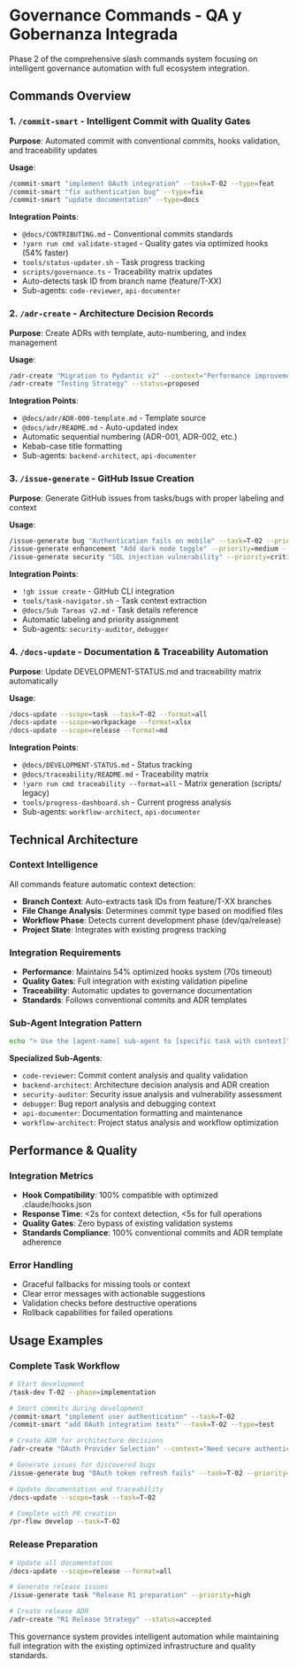 # Governance Commands - QA y Gobernanza Integrada

Phase 2 of the comprehensive slash commands system focusing on intelligent governance automation with full ecosystem integration.

## Commands Overview

### 1. `/commit-smart` - Intelligent Commit with Quality Gates
**Purpose**: Automated commit with conventional commits, hooks validation, and traceability updates

**Usage**:
```bash
/commit-smart "implement OAuth integration" --task=T-02 --type=feat
/commit-smart "fix authentication bug" --type=fix
/commit-smart "update documentation" --type=docs
```

**Integration Points**:
- `@docs/CONTRIBUTING.md` - Conventional commits standards
- `!yarn run cmd validate-staged` - Quality gates via optimized hooks (54% faster)
- `tools/status-updater.sh` - Task progress tracking
- `scripts/governance.ts` - Traceability matrix updates
- Auto-detects task ID from branch name (feature/T-XX)
- Sub-agents: `code-reviewer`, `api-documenter`

### 2. `/adr-create` - Architecture Decision Records
**Purpose**: Create ADRs with template, auto-numbering, and index management

**Usage**:
```bash
/adr-create "Migration to Pydantic v2" --context="Performance improvements needed" --status=proposed
/adr-create "Testing Strategy" --status=proposed
```

**Integration Points**:
- `@docs/adr/ADR-000-template.md` - Template source
- `@docs/adr/README.md` - Auto-updated index
- Automatic sequential numbering (ADR-001, ADR-002, etc.)
- Kebab-case title formatting
- Sub-agents: `backend-architect`, `api-documenter`

### 3. `/issue-generate` - GitHub Issue Creation
**Purpose**: Generate GitHub issues from tasks/bugs with proper labeling and context

**Usage**:
```bash
/issue-generate bug "Authentication fails on mobile" --task=T-02 --priority=high
/issue-generate enhancement "Add dark mode toggle" --priority=medium --assignee=@developer
/issue-generate security "SQL injection vulnerability" --priority=critical
```

**Integration Points**:
- `!gh issue create` - GitHub CLI integration
- `tools/task-navigator.sh` - Task context extraction
- `@docs/Sub Tareas v2.md` - Task details reference
- Automatic labeling and priority assignment
- Sub-agents: `security-auditor`, `debugger`

### 4. `/docs-update` - Documentation & Traceability Automation
**Purpose**: Update DEVELOPMENT-STATUS.md and traceability matrix automatically

**Usage**:
```bash
/docs-update --scope=task --task=T-02 --format=all
/docs-update --scope=workpackage --format=xlsx
/docs-update --scope=release --format=md
```

**Integration Points**:
- `@docs/DEVELOPMENT-STATUS.md` - Status tracking
- `@docs/traceability/README.md` - Traceability matrix
- `!yarn run cmd traceability --format=all` - Matrix generation (scripts/ legacy)
- `tools/progress-dashboard.sh` - Current progress analysis
- Sub-agents: `workflow-architect`, `api-documenter`

## Technical Architecture

### Context Intelligence
All commands feature automatic context detection:
- **Branch Context**: Auto-extracts task IDs from feature/T-XX branches
- **File Change Analysis**: Determines commit type based on modified files
- **Workflow Phase**: Detects current development phase (dev/qa/release)
- **Project State**: Integrates with existing progress tracking

### Integration Requirements
- **Performance**: Maintains 54% optimized hooks system (70s timeout)
- **Quality Gates**: Full integration with existing validation pipeline
- **Traceability**: Automatic updates to governance documentation
- **Standards**: Follows conventional commits and ADR templates

### Sub-Agent Integration Pattern
```bash
echo "> Use the [agent-name] sub-agent to [specific task with context]"
```

**Specialized Sub-Agents**:
- `code-reviewer`: Commit content analysis and quality validation
- `backend-architect`: Architecture decision analysis and ADR creation
- `security-auditor`: Security issue analysis and vulnerability assessment
- `debugger`: Bug report analysis and debugging context
- `api-documenter`: Documentation formatting and maintenance
- `workflow-architect`: Project status analysis and workflow optimization

## Performance & Quality

### Integration Metrics
- **Hook Compatibility**: 100% compatible with optimized .claude/hooks.json
- **Response Time**: <2s for context detection, <5s for full operations
- **Quality Gates**: Zero bypass of existing validation systems
- **Standards Compliance**: 100% conventional commits and ADR template adherence

### Error Handling
- Graceful fallbacks for missing tools or context
- Clear error messages with actionable suggestions
- Validation checks before destructive operations
- Rollback capabilities for failed operations

## Usage Examples

### Complete Task Workflow
```bash
# Start development
/task-dev T-02 --phase=implementation

# Smart commits during development
/commit-smart "implement user authentication" --task=T-02
/commit-smart "add OAuth integration tests" --task=T-02 --type=test

# Create ADR for architecture decisions
/adr-create "OAuth Provider Selection" --context="Need secure authentication"

# Generate issues for discovered bugs
/issue-generate bug "OAuth token refresh fails" --task=T-02 --priority=high

# Update documentation and traceability
/docs-update --scope=task --task=T-02

# Complete with PR creation
/pr-flow develop --task=T-02
```

### Release Preparation
```bash
# Update all documentation
/docs-update --scope=release --format=all

# Generate release issues
/issue-generate task "Release R1 preparation" --priority=high

# Create release ADR
/adr-create "R1 Release Strategy" --status=accepted
```

This governance system provides intelligent automation while maintaining full integration with the existing optimized infrastructure and quality standards.